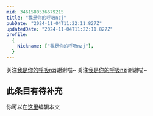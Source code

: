 ```yaml
---
mid: 3461580536679215
title: "我是你的呼吸nzj"
pubDate: "2024-11-04T11:22:11.827Z"
updatedDate: "2024-11-04T11:22:11.827Z"
profile:
  {
    Nickname: ["我是你的呼吸nzj"],
  }
---
```


关注[我是你的呼吸nzj](https://space.bilibili.com/3461580536679215)谢谢喵~ 关注[我是你的呼吸nzj](https://space.bilibili.com/3461580536679215)谢谢喵~

## 此条目有待补充
你可以在[这里](https://github.com/Yuhanawa/VTuber.ICU/edit/master/src/content/v/我是你的呼吸nzj/index.md)编辑本文
